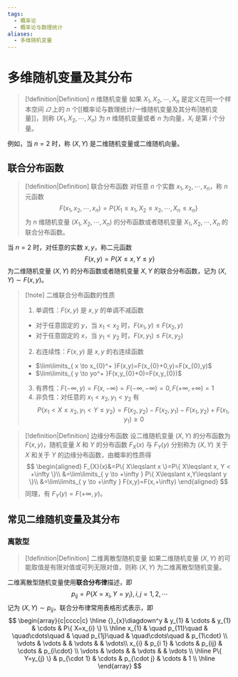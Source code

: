 ```yaml
---
tags:
  - 概率论
  - 概率论与数理统计
aliases:
  - 多维随机变量
---
```


# 多维随机变量及其分布

> [!definition|Definition] $n$ 维随机变量
> 如果 $X_{1},X_{2},\cdots,X_{n}$ 是定义在同一个样本空间 $\varOmega$ 上的 $n$ 个[[概率论与数理统计/一维随机变量及其分布|随机变量]]，则称 $(X_{1},X_{2},\cdots,X_{n})$ 为 $n$ 维随机变量或者 $n$ 为向量，$X_{i}$ 是第 $i$ 个分量。

例如，当 $n=2$ 时，称 $(X,Y)$ 是二维随机变量或二维随机向量。

## 联合分布函数

> [!definition|Definition] 联合分布函数
> 对任意 $n$ 个实数 $x_{1},x_{2},\cdots,x_{n}$，称 $n$ 元函数
> $$
F(x_{1},x_{2},\cdots,x_{n})=P\{ X_{1}\leqslant x_{1}, X_{2}\leqslant x_{2},\cdots,X_{n}\leqslant x_{n} \}
> $$
> 为 $n$ 维随机变量 $(X_{1},X_{2},\cdots,X_{n})$ 的分布函数或者随机变量 $X_{1},X_{2},\cdots,X_{n}$ 的联合分布函数。

当 $n=2$ 时，对任意的实数 $x,y$，称二元函数
$$
F(x,y)=P\{ X\leqslant x,Y\leqslant y \}
$$
为二维随机变量 $(X,Y)$ 的分布函数或者随机变量 $X,Y$ 的联合分布函数，记为 $(X,Y)\sim F(x,y)$。

> [!note] 二维联合分布函数的性质
> 1. 单调性：$F(x,y)$ 是 $x,y$ 的单调不减函数
> 	- 对于任意固定的 $y$，当 $x_{1}<x_{2}$ 时，$F(x_{1},y)\leqslant F(x_{2},y)$
> 	- 对于任意固定的 $x$，当 $y_{1}<y_{2}$ 时，$F(x,y_{1})\leqslant F(x,y_{2})$
> 2. 右连续性：$F(x,y)$ 是 $x,y$ 的右连续函数
> 	- $\lim\limits_{ x \to x_{0}^+ }F(x,y)=F(x_{0}+0,y)=F(x_{0},y)$
> 	- $\lim\limits_{ y \to yo^+ }F(x,y_{0}+0)=F(x,y_{0})$
> 3. 有界性：$F(-\infty,y)=F(x,-\infty)=F(-\infty,-\infty)=0,F(+\infty,+\infty)=1$
> 4. 非负性：对任意的 $x_{1}<x_{2},y_{1}<y_{2}$ 有
>    $$
P\{ x_{1}<X\leqslant x_{2},y_{1}<Y\leqslant y_{2} \}=F(x_{2},y_{2})-F(x_{2},y_{1})-F(x_{1},y_{2})+F(x_{1},y_{1})\geqslant 0
>    $$

> [!definition|Definition] 边缘分布函数
> 设二维随机变量 $(X,Y)$ 的分布函数为 $F(x,y)$，随机变量 $X$ 和 $Y$ 的分布函数 $F_{X}(x)$ 与 $F_{Y}(y)$ 分别称为 $(X,Y)$ 关于 $X$ 和关于 $Y$ 的边缘分布函数，由概率的性质得
> $$
\begin{aligned}
F_{X}(x)&=P\{ X\leqslant x \}=P\{ X\leqslant x, Y < +\infty \}\\
&=\lim\limits_{ y \to +\infty } P\{ X\leqslant x,Y\leqslant y \}\\
&=\lim\limits_{ y \to +\infty } F(x,y)=F(x,+\infty)
\end{aligned}
> $$
> 同理，有 $F_{Y}(y)=F(+\infty,y)$。

## 常见二维随机变量及其分布

### 离散型

> [!definition|Definition] 二维离散型随机变量
> 如果二维随机变量 $(X,Y)$ 的可能取值是有限对值或可列无限对值，则称 $(X,Y)$ 为二维离散型随机变量。

二维离散型随机变量使用**联合分布律**描述，即
$$
p_{ij}=P\{ X=x_{i},Y=y_{i} \},i,j=1,2,\cdots
$$
记为 $(X,Y)\sim p_{ij}$，联合分布律常用表格形式表示，即
$$
\begin{array}{c|cccc|c}
\hline
{}_{x}\diagdown^y & y_{1} & \cdots & y_{1} & \cdots & P\{ X=x_{i} \} \\
\hline
x_{1} & \quad p_{11}\quad & \quad\cdots\quad & \quad p_{1j}\quad & \quad\cdots\quad & p_{1\cdot} \\
\vdots & \vdots & & \vdots &  & \vdots\\
x_{i} & p_{i 1} & \cdots & p_{ij} & \cdots & p_{i\cdot} \\
\vdots & \vdots &  & \vdots &  & \vdots \\
\hline
P\{ Y=y_{j} \} & p_{\cdot 1} & \cdots & p_{\cdot j} & \cdots & 1 \\
\hline
\end{array}
$$
